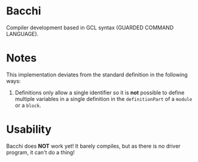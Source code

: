 # Bacchi #
Compiler development based in GCL syntax (GUARDED COMMAND LANGUAGE).

# Notes #
This implementation deviates from the standard definition in the following ways:

1. Definitions only allow a single identifier so it is **not** possible to define multiple variables in a single definition in the `definitionPart` of a `module` or a `block`.

# Usability #
Bacchi does **NOT** work yet!  It barely compiles, but as there is no driver program, it can't do a thing!
